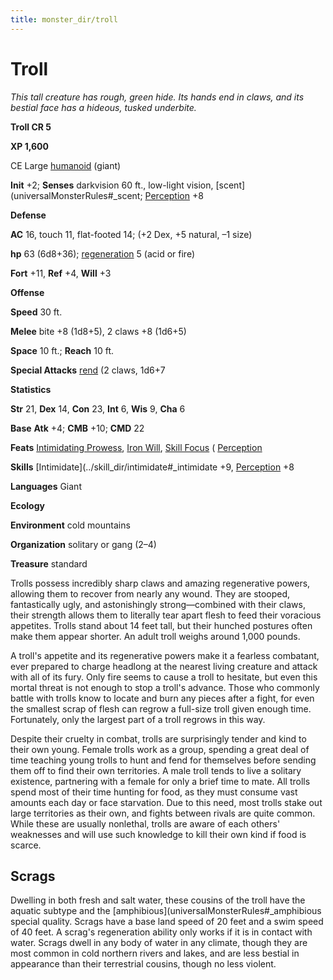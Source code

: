 ```yaml
---
title: monster_dir/troll
---
```

# Troll

_This tall creature has rough, green hide. Its hands end in claws, and its bestial face has a hideous, tusked underbite._

**Troll CR 5**

**XP 1,600**

CE Large [humanoid](creatureTypes#_humanoid) (giant)

**Init** +2; **Senses** darkvision 60 ft., low-light vision, [scent](universalMonsterRules#_scent; [Perception](../skill_dir/perception#_perception) +8

**Defense**

**AC** 16, touch 11, flat-footed 14; (+2 Dex, +5 natural, –1 size)

**hp** 63 (6d8+36); [regeneration](universalMonsterRules#_regeneration) 5 (acid or fire)

**Fort** +11, **Ref** +4, **Will** +3

**Offense**

**Speed** 30 ft.

**Melee** bite +8 (1d8+5), 2 claws +8 (1d6+5)

**Space** 10 ft.; **Reach** 10 ft.

**Special Attacks** [rend](universalMonsterRules#_rend) (2 claws, 1d6+7

**Statistics**

**Str** 21, **Dex** 14, **Con** 23, **Int** 6, **Wis** 9, **Cha** 6

**Base**  **Atk** +4; **CMB** +10; **CMD** 22

**Feats** [Intimidating Prowess](../feats#_intimidating-prowess), [Iron Will](../feats#_iron-will), [Skill Focus](../feats#_skill-focus) ( [Perception](../skill_dir/perception#_perception)

**Skills** [Intimidate](../skill_dir/intimidate#_intimidate +9, [Perception](../skill_dir/perception#_perception) +8

**Languages** Giant

**Ecology**

**Environment** cold mountains

**Organization** solitary or gang (2–4)

**Treasure** standard

Trolls possess incredibly sharp claws and amazing regenerative powers, allowing them to recover from nearly any wound. They are stooped, fantastically ugly, and astonishingly strong—combined with their claws, their strength allows them to literally tear apart flesh to feed their voracious appetites. Trolls stand about 14 feet tall, but their hunched postures often make them appear shorter. An adult troll weighs around 1,000 pounds.

A troll's appetite and its regenerative powers make it a fearless combatant, ever prepared to charge headlong at the nearest living creature and attack with all of its fury. Only fire seems to cause a troll to hesitate, but even this mortal threat is not enough to stop a troll's advance. Those who commonly battle with trolls know to locate and burn any pieces after a fight, for even the smallest scrap of flesh can regrow a full-size troll given enough time. Fortunately, only the largest part of a troll regrows in this way.

Despite their cruelty in combat, trolls are surprisingly tender and kind to their own young. Female trolls work as a group, spending a great deal of time teaching young trolls to hunt and fend for themselves before sending them off to find their own territories. A male troll tends to live a solitary existence, partnering with a female for only a brief time to mate. All trolls spend most of their time hunting for food, as they must consume vast amounts each day or face starvation. Due to this need, most trolls stake out large territories as their own, and fights between rivals are quite common. While these are usually nonlethal, trolls are aware of each others' weaknesses and will use such knowledge to kill their own kind if food is scarce.

## Scrags

Dwelling in both fresh and salt water, these cousins of the troll have the aquatic subtype and the [amphibious](universalMonsterRules#_amphibious special quality. Scrags have a base land speed of 20 feet and a swim speed of 40 feet. A scrag's regeneration ability only works if it is in contact with water. Scrags dwell in any body of water in any climate, though they are most common in cold northern rivers and lakes, and are less bestial in appearance than their terrestrial cousins, though no less violent.

